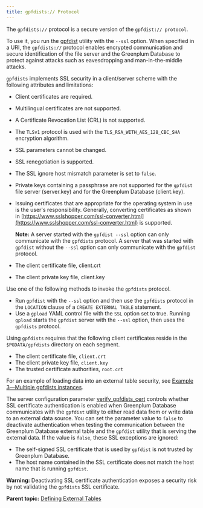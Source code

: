 ```yaml
---
title: gpfdists:// Protocol 
---
```


The `gpfdists://` protocol is a secure version of the `gpfdist:// protocol`.

To use it, you run the [gpfdist](../../utility_guide/ref/gpfdist.html) utility with the `--ssl` option. When specified in a URI, the `gpfdists://` protocol enables encrypted communication and secure identification of the file server and the Greenplum Database to protect against attacks such as eavesdropping and man-in-the-middle attacks.

`gpfdists` implements SSL security in a client/server scheme with the following attributes and limitations:

-   Client certificates are required.
-   Multilingual certificates are not supported.
-   A Certificate Revocation List \(CRL\) is not supported.
-   The `TLSv1` protocol is used with the `TLS_RSA_WITH_AES_128_CBC_SHA` encryption algorithm.
-   SSL parameters cannot be changed.
-   SSL renegotiation is supported.
-   The SSL ignore host mismatch parameter is set to `false`.
-   Private keys containing a passphrase are not supported for the `gpfdist` file server \(server.key\) and for the Greenplum Database \(client.key\).
-   Issuing certificates that are appropriate for the operating system in use is the user's responsibility. Generally, converting certificates as shown in [https://www.sslshopper.com/ssl-converter.html](https://www.sslshopper.com/ssl-converter.html) is supported.

    **Note:** A server started with the `gpfdist --ssl` option can only communicate with the `gpfdists` protocol. A server that was started with `gpfdist` without the `--ssl` option can only communicate with the `gpfdist` protocol.

-   The client certificate file, client.crt
-   The client private key file, client.key

Use one of the following methods to invoke the `gpfdists` protocol.

-   Run `gpfdist` with the `--ssl` option and then use the `gpfdists` protocol in the `LOCATION` clause of a `CREATE EXTERNAL TABLE` statement.
-   Use a `gpload` YAML control file with the `SSL` option set to true. Running `gpload` starts the `gpfdist` server with the `--ssl` option, then uses the `gpfdists` protocol.

Using `gpfdists` requires that the following client certificates reside in the `$PGDATA/gpfdists` directory on each segment.

-   The client certificate file, `client.crt`
-   The client private key file, `client.key`
-   The trusted certificate authorities, `root.crt`

For an example of loading data into an external table security, see [Example 3—Multiple gpfdists instances](g-example-3-multiple-gpfdists-instances.html).

The server configuration parameter [verify\_gpfdists\_cert](../../ref_guide/config_params/guc-list.html) controls whether SSL certificate authentication is enabled when Greenplum Database communicates with the `gpfdist` utility to either read data from or write data to an external data source. You can set the parameter value to `false` to deactivate authentication when testing the communication between the Greenplum Database external table and the `gpfdist` utility that is serving the external data. If the value is `false`, these SSL exceptions are ignored:

-   The self-signed SSL certificate that is used by `gpfdist` is not trusted by Greenplum Database.
-   The host name contained in the SSL certificate does not match the host name that is running `gpfdist`.

**Warning:** Deactivating SSL certificate authentication exposes a security risk by not validating the `gpfdists` SSL certificate.

**Parent topic:** [Defining External Tables](../external/g-external-tables.html)

